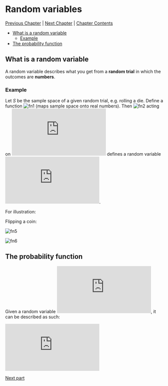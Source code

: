 # Random variables <!-- omit in toc -->

[Previous Chapter][prev] | [Next Chapter][next] | [Chapter Contents][index]

[prev]: ./02geometry.md
[next]: ./04hyperbolic.md
[index]: ./index.md

- [What is a random variable](#what-is-a-random-variable)
  - [Example](#example)
- [The probability function](#the-probability-function)

## What is a random variable

A random variable describes what you get from a **random trial** in which the outcomes are **numbers**.

### Example

Let $S$ be the sample space of a given random trial, e.g. rolling a die. Define a function ![fn1] (maps sample space onto real numbers). Then ![fn2] acting on ![fn3] defines a random variable ![fn4].

For illustration:

Flipping a coin:

![fn5]

![fn6]

## The probability function

Given a random variable ![fn4], it can be described as such:

![fn7]

[Next part](./05randomvars.md)

<!-- phi: S->RR -->
[fn1]: https://latex.codecogs.com/svg.latex?\phi:S\rightarrow\mathbb{R}

<!-- phi -->
[fn2]: https://latex.codecogs.com/svg.latex?\phi

<!-- S -->
[fn3]: https://latex.codecogs.com/svg.latex?S

<!-- X -->
[fn4]: https://latex.codecogs.com/svg.latex?X

<!-- S={H,T} -->
[fn5]: https://latex.codecogs.com/svg.latex?S={H,T}

<!-- phi(H), phi(T) -->
[fn6]: <https://latex.codecogs.com/svg.latex?\phi(H)=0,\ \phi(T)=1>

<!-- phi(H), phi(T) -->
[fn7]: <https://latex.codecogs.com/svg.latex?P_X(x):=P(X=x)>
